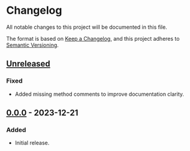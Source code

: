 # Changelog

All notable changes to this project will be documented in this file.

The format is based on [Keep a Changelog](https://keepachangelog.com/en/1.0.0/),
and this project adheres to [Semantic Versioning](https://semver.org/spec/v2.0.0.html).

## [Unreleased]

### Fixed

- Added missing method comments to improve documentation clarity.

## [0.0.0] - 2023-12-21

### Added

- Initial release.

[Unreleased]: https://github.com/chksum-rs/core/compare/v0.0.0...HEAD
[0.0.0]: https://github.com/chksum-rs/core/releases/tag/v0.0.0
